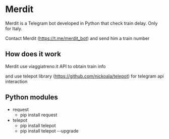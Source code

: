 # Merdit
Merdit is a Telegram bot developed in Python that check train delay.
Only for Italy.

Contact Merdit (https://t.me/merdit_bot) and send him a train number 

How does it work
----------------
Merdit use viaggiatreno.it API to obtain train info

and use telepot library (https://github.com/nickoala/telepot) for telegram api interaction

Python modules
--------------
- request 
    - pip install request
- telepot 
    - pip install telepot
    - pip install telepot --upgrade
